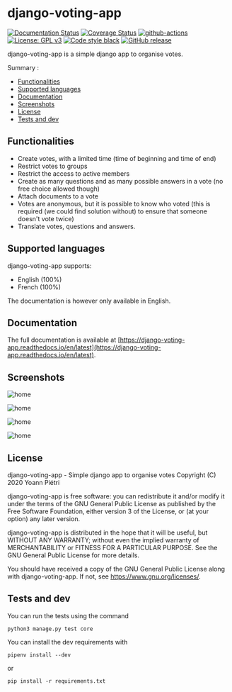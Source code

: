 # django-voting-app

[![Documentation Status](https://readthedocs.org/projects/django-voting-app/badge/?version=latest)](https://django-voting-app.readthedocs.io/en/latest/?badge=latest)
[![Coverage Status](https://coveralls.io/repos/github/nanoy42/django-voting-app/badge.svg?branch=main)](https://coveralls.io/github/nanoy42/django-voting-app?branch=main)
[![github-actions](https://github.com/nanoy42/django-voting-app/workflows/Django%20CI/badge.svg)](https://github.com/nanoy42/django-voting-app/workflows/Django%20CI)
[![License: GPL v3](https://img.shields.io/badge/License-GPLv3-blue.svg)](https://www.gnu.org/licenses/gpl-3.0)
[![Code style black](https://img.shields.io/badge/code%20style-black-000000.svg)]("https://github.com/psf/black)
[![GitHub release](https://img.shields.io/github/release/nanoy42/django-voting-app.svg)](https://github.com/nanoy42/django-voting-app/releases/)

django-voting-app is a simple django app to organise votes.

Summary :

 * [Functionalities](#functionalities)
 * [Supported languages](#supported-languages)
 * [Documentation](#documentation)
 * [Screenshots](#screenshots)
 * [License](#license)
 * [Tests and dev](#tests-and-dev)

## Functionalities

 * Create votes, with a limited time (time of beginning and time of end)
 * Restrict votes to groups
 * Restrict the access to active members
 * Create as many questions and as many possible answers in a vote (no free choice allowed though)
 * Attach documents to a vote
 * Votes are anonymous, but it is possible to know who voted (this is required (we could find solution without) to ensure that someone doesn't vote twice)
 * Translate votes, questions and answers.

## Supported languages

django-voting-app supports:

 * English (100%)
 * French (100%)

The documentation is however only available in English.

## Documentation

The full documentation is available at [https://django-voting-app.readthedocs.io/en/latest](https://django-voting-app.readthedocs.io/en/latest).

## Screenshots

![home](https://github.com/nanoy42/django-voting-app/raw/main/res/screenshots/home.png "Home page")

![home](https://github.com/nanoy42/django-voting-app/raw/main/res/screenshots/votes-index.png "Votes index")

![home](https://github.com/nanoy42/django-voting-app/raw/main/res/screenshots/vote.png "Vote")

![home](https://github.com/nanoy42/django-voting-app/raw/main/res/screenshots/results.png "Results")

## License

django-voting-app - Simple django app to organise votes
Copyright (C) 2020 Yoann Piétri

django-voting-app is free software: you can redistribute it and/or modify
it under the terms of the GNU General Public License as published by
the Free Software Foundation, either version 3 of the License, or
(at your option) any later version.

django-voting-app is distributed in the hope that it will be useful,
but WITHOUT ANY WARRANTY; without even the implied warranty of
MERCHANTABILITY or FITNESS FOR A PARTICULAR PURPOSE.  See the
GNU General Public License for more details.

You should have received a copy of the GNU General Public License
along with django-voting-app. If not, see <https://www.gnu.org/licenses/>.

## Tests and dev

You can run the tests using the command 

```
python3 manage.py test core
```

You can install the dev requirements with 

```
pipenv install --dev
```

or 

```
pip install -r requirements.txt
```